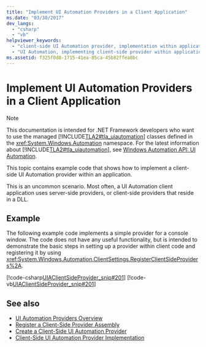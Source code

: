 ```yaml
---
title: "Implement UI Automation Providers in a Client Application"
ms.date: "03/30/2017"
dev_langs: 
  - "csharp"
  - "vb"
helpviewer_keywords: 
  - "client-side UI Automation provider, implementation within applications"
  - "UI Automation, implementing client-side provider within application"
ms.assetid: f325f0d8-1715-41ea-85ca-45b82ffea8bc
---
```

# Implement UI Automation Providers in a Client Application
> [!NOTE]
>  This documentation is intended for .NET Framework developers who want to use the managed [!INCLUDE[TLA2#tla_uiautomation](../../../includes/tla2sharptla-uiautomation-md.md)] classes defined in the <xref:System.Windows.Automation> namespace. For the latest information about [!INCLUDE[TLA2#tla_uiautomation](../../../includes/tla2sharptla-uiautomation-md.md)], see [Windows Automation API: UI Automation](https://go.microsoft.com/fwlink/?LinkID=156746).  
  
 This topic contains example code that shows how to implement a client-side UI Automation provider within an application.  
  
 This is an uncommon scenario. Most often, a UI Automation client application uses server-side providers, or client-side providers that reside in a DLL.  
  
## Example  
 The following example code implements a simple provider for a console window. The code does not have any useful functionality, but is intended to demonstrate the basic steps in setting up a provider within client code and registering it by using <xref:System.Windows.Automation.ClientSettings.RegisterClientSideProviders%2A>.  
  
 [!code-csharp[UIAClientSideProvider_snip#201](../../../samples/snippets/csharp/VS_Snippets_Wpf/UIAClientSideProvider_snip/CSharp/ClientImplementationProgram.cs#201)]
 [!code-vb[UIAClientSideProvider_snip#201](../../../samples/snippets/visualbasic/VS_Snippets_Wpf/UIAClientSideProvider_snip/visualbasic/clientimplementationprogram.vb#201)]  
  
## See also
- [UI Automation Providers Overview](../../../docs/framework/ui-automation/ui-automation-providers-overview.md)
- [Register a Client-Side Provider Assembly](../../../docs/framework/ui-automation/register-a-client-side-provider-assembly.md)
- [Create a Client-Side UI Automation Provider](../../../docs/framework/ui-automation/create-a-client-side-ui-automation-provider.md)
- [Client-Side UI Automation Provider Implementation](../../../docs/framework/ui-automation/client-side-ui-automation-provider-implementation.md)
